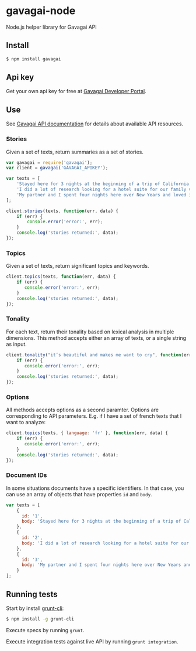 # gavagai-node

Node.js helper library for Gavagai API

## Install

```bash
$ npm install gavagai
```

## Api key

Get your own api key for free at [Gavagai Developer Portal](https://developer.gavagai.se).

## Use

See [Gavagai API documentation](https://developer.gavagai.se/docs) for details about available API resources.

### Stories
Given a set of texts, return summaries as a set of stories.

```javascript
var gavagai = require('gavagai');
var client = gavagai('GAVAGAI_APIKEY');

var texts = [
    'Stayed here for 3 nights at the beginning of a trip of California. Could not say enough good things about the hotel Monaco. Amazing staff, amazing rooms and the location is brilliant! First stay at a Kimpton hotel, but definitely not the last!!!',
    'I did a lot of research looking for a hotel suite for our family vacation in San Francisco. The Hotel Monaco was a perfect choice. What friendly and delightful staff. I will miss the Grand Cafe, but I will make sure to come back to see their new offerings.',
    'My partner and I spent four nights here over New Years and loved it. Super staff; lovely, quiet room; excellent location within easy walking to much of Downtown and an overall experience that was perfect.'
];

client.stories(texts, function(err, data) {
    if (err) {
        console.error('error:', err);
    }
    console.log('stories returned:', data);
});
```


### Topics
Given a set of texts, return significant topics and keywords.

```javascript
client.topics(texts, function(err, data) {
    if (err) {
       console.error('error:', err);
    }
    console.log('stories returned:', data);
});
```

### Tonality
For each text, return their tonality based on lexical analysis in multiple dimensions.
This method accepts either an array of texts, or a single string as input.

```javascript
client.tonality("it’s beautiful and makes me want to cry", function(err, data) {
    if (err) {
       console.error('error:', err);
    }
    console.log('stories returned:', data);
});
```

### Options
All methods accepts options as a second paramter. Options are corresponding to API parameters.
E.g. if I have a set of french texts that I want to analyze:

```javascript
client.topics(texts, { language: 'fr' }, function(err, data) {
    if (err) {
       console.error('error:', err);
    }
    console.log('stories returned:', data);
});
```

### Document IDs
In some situations documents have a specific identifiers. In that case, you can use an array of
objects that have properties `id` and `body`.

```javascript
var texts = [
    {
      id: '1',
      body: 'Stayed here for 3 nights at the beginning of a trip of California. Could not say enough good things about the hotel Monaco. Amazing staff, amazing rooms and the location is brilliant! First stay at a Kimpton hotel, but definitely not the last!!!',
    },
    {
      id: '2',
      body: 'I did a lot of research looking for a hotel suite for our family vacation in San Francisco. The Hotel Monaco was a perfect choice. What friendly and delightful staff. I will miss the Grand Cafe, but I will make sure to come back to see their new offerings.',
    },
    {
      id: '3',
      body: 'My partner and I spent four nights here over New Years and loved it. Super staff; lovely, quiet room; excellent location within easy walking to much of Downtown and an overall experience that was perfect.'
    }
];
```

## Running tests
Start by install [grunt-cli](https://www.npmjs.com/package/grunt-cli):

```bash
$ npm install -g grunt-cli
```

Execute specs by running `grunt`.

Execute integration tests against live API by running `grunt integration`.







